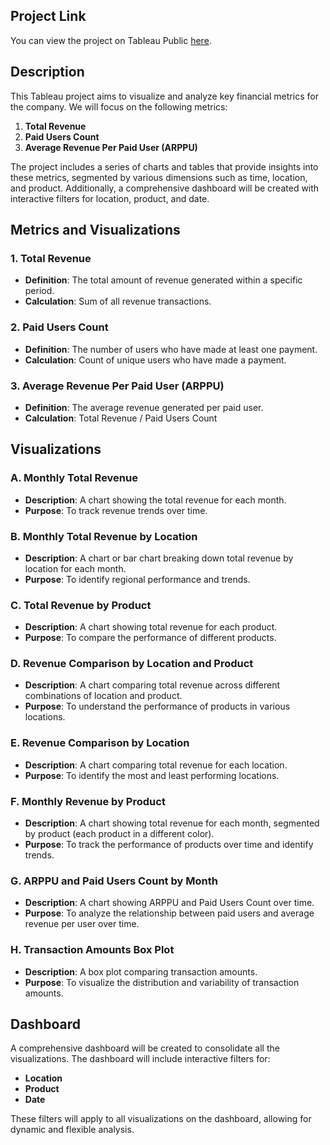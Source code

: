 ## Project Link
You can view the project on Tableau Public [here](https://public.tableau.com/app/profile/julia.macha7529/viz/SaaS_revenue/ComprehensiveSaaSRevenueDashboard?publish=yes).

## Description
This Tableau project aims to visualize and analyze key financial metrics for the company. We will focus on the following metrics:

1. **Total Revenue**
2. **Paid Users Count**
3. **Average Revenue Per Paid User (ARPPU)**

The project includes a series of charts and tables that provide insights into these metrics, segmented by various dimensions such as time, location, and product. Additionally, a comprehensive dashboard will be created with interactive filters for location, product, and date.

## Metrics and Visualizations

### 1. Total Revenue
   - **Definition**: The total amount of revenue generated within a specific period.
   - **Calculation**: Sum of all revenue transactions.

### 2. Paid Users Count
   - **Definition**: The number of users who have made at least one payment.
   - **Calculation**: Count of unique users who have made a payment.

### 3. Average Revenue Per Paid User (ARPPU)
   - **Definition**: The average revenue generated per paid user.
   - **Calculation**: Total Revenue / Paid Users Count

## Visualizations

### A. Monthly Total Revenue
   - **Description**: A chart showing the total revenue for each month.
   - **Purpose**: To track revenue trends over time.

### B. Monthly Total Revenue by Location
   - **Description**: A chart or bar chart breaking down total revenue by location for each month.
   - **Purpose**: To identify regional performance and trends.

### C. Total Revenue by Product
   - **Description**: A chart showing total revenue for each product.
   - **Purpose**: To compare the performance of different products.

### D. Revenue Comparison by Location and Product
   - **Description**: A chart comparing total revenue across different combinations of location and product.
   - **Purpose**: To understand the performance of products in various locations.

### E. Revenue Comparison by Location
   - **Description**: A chart comparing total revenue for each location.
   - **Purpose**: To identify the most and least performing locations.

### F. Monthly Revenue by Product
   - **Description**: A chart showing total revenue for each month, segmented by product (each product in a different color).
   - **Purpose**: To track the performance of products over time and identify trends.

### G. ARPPU and Paid Users Count by Month
   - **Description**: A chart showing ARPPU and Paid Users Count over time.
   - **Purpose**: To analyze the relationship between paid users and average revenue per user over time.

### H. Transaction Amounts Box Plot
   - **Description**: A box plot comparing transaction amounts.
   - **Purpose**: To visualize the distribution and variability of transaction amounts.

## Dashboard
A comprehensive dashboard will be created to consolidate all the visualizations. The dashboard will include interactive filters for:

- **Location**
- **Product**
- **Date**

These filters will apply to all visualizations on the dashboard, allowing for dynamic and flexible analysis.

